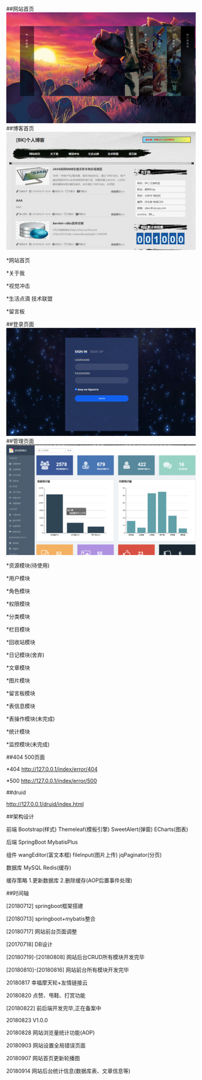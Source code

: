 ##网站首页
![image](https://github.com/omgDarker/darker/blob/master/src/main/resources/static/images/github/index.png)
##博客首页
![image](https://github.com/omgDarker/darker/blob/master/src/main/resources/static/images/github/index_home.png)

*网站首页

*关于我

*视觉冲击

*生活点滴 技术联盟

*留言板

##登录页面
![image](https://github.com/omgDarker/darker/blob/master/src/main/resources/static/images/github/admin_login.png)
##管理页面
![image](https://github.com/omgDarker/darker/blob/master/src/main/resources/static/images/github/admin_home.png)

*资源模块(待使用)

*用户模块

*角色模块

*权限模块

*分类模块

*栏目模块

*回收站模块

*日记模块(舍弃)

*文章模块

*图片模块

*留言板模块

*表信息模块

*表操作模块(未完成)

*统计模块

*监控模块(未完成)

##404 500页面

*404 http://127.0.0.1/index/error/404

*500 http://127.0.0.1/index/error/500

##druid

http://127.0.0.1/druid/index.html

##架构设计

前端 Bootstrap(样式) Themeleaf(模板引擎) SweetAlert(弹窗) ECharts(图表)

后端 SpringBoot MybatisPlus

组件 wangEditor(富文本框) fileInput(图片上传) jqPaginator(分页)

数据库 MySQL Redis(缓存)

缓存策略 1.更新数据库 2.删除缓存(AOP后置事件处理)

##时间轴

[20180712] springboot框架搭建

[20180713] springboot+mybatis整合

[20180717] 网站前台页面调整

[20170718] DB设计

[20180719]-[20180808] 网站后台CRUD所有模块开发完毕

[20180810]-[20180816] 网站前台所有模块开发完毕

20180817 幸福摩天轮+友情链接云

20180820 点赞、甩鞋、打赏功能

[20180822] 前后端开发完毕,正在备案中

20180823 V1.0.0

20180828 网站浏览量统计功能(AOP)

20180903 网站设置全局错误页面

20180907 网站首页更新轮播图

20180914 网站后台统计信息(数据库表、文章信息等)
